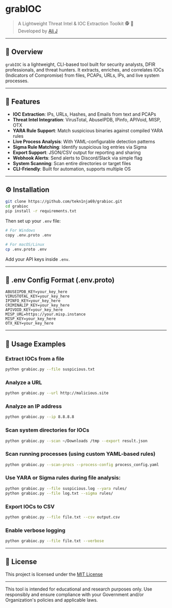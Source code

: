 # grabIOC

> A Lightweight Threat Intel & IOC Extraction Toolkit 🕵️‍ 🧪  
> Developed by [Ali J](https://github.com/tekn1nja69)

---

## 🚀 Overview

`grabIOC` is a lightweight, CLI-based tool built for security analysts, DFIR professionals, and threat hunters. It extracts, enriches, and correlates IOCs (Indicators of Compromise) from files, PCAPs, URLs, IPs, and live system processes.

---

## 🎯 Features

-  **IOC Extraction**: IPs, URLs, Hashes, and Emails from text and PCAPs
-  **Threat Intel Integration**: VirusTotal, AbuseIPDB, IPinfo, APIVoid, MISP, OTX
-  **YARA Rule Support**: Match suspicious binaries against compiled YARA rules
-  **Live Process Analysis**: With YAML-configurable detection patterns
-  **Sigma Rule Matching**: Identify suspicious log entries via Sigma
-  **Export Support**: JSON/CSV output for reporting and sharing
-  **Webhook Alerts**: Send alerts to Discord/Slack via simple flag
-  **System Scanning**: Scan entire directories or target files
-  **CLI-Friendly**: Built for automation, supports multiple OS

---

## ⚙️ Installation

```bash
git clone https://github.com/tekn1nja69/grabioc.git
cd grabioc
pip install -r requirements.txt
```

Then set up your `.env` file:

```bash
# For Windows
copy .env.proto .env

# For macOS/Linux
cp .env.proto .env
```

Add your API keys inside `.env`.

---

## 🔐 .env Config Format (.env.proto)

```env
ABUSEIPDB_KEY=your_key_here
VIRUSTOTAL_KEY=your_key_here
IPINFO_KEY=your_key_here
CRIMINALIP_KEY=your_key_here
APIVOID_KEY=your_key_here
MISP_URL=https://your.misp.instance
MISP_KEY=your_key_here
OTX_KEY=your_key_here
```

---

## 🧪 Usage Examples

### Extract IOCs from a file
```bash
python grabioc.py --file suspicious.txt
```

### Analyze a URL
```bash
python grabioc.py --url http://malicious.site
```

### Analyze an IP address
```bash
python grabioc.py --ip 8.8.8.8
```

### Scan system directories for IOCs
```bash
python grabioc.py --scan ~/Downloads /tmp --export result.json
```

### Scan running processes (using custom YAML-based rules)
```bash
python grabioc.py --scan-procs --process-config process_config.yaml
```

### Use YARA or Sigma rules during file analysis:
```bash
python grabioc.py --file suspicious.log --yara rules/
python grabioc.py --file log.txt --sigma rules/
```

### Export IOCs to CSV
```bash
python grabioc.py --file file.txt --csv output.csv
```

### Enable verbose logging
```bash
python grabioc.py --file file.txt --verbose
```

---

## 📜 License

This project is licensed under the [MIT License](LICENSE)

---------------------------------------------------------------------
This tool is intended for educational and research purposes only. 
Use responsibly and ensure compliance with your Government and/or Organization's policies and applicable laws.

